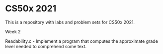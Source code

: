 # CS50x 2021

This is a repository with labs and problem sets for CS50x 2021.

Week 2

Readability.c - Implement a program that computes the approximate grade level needed to comprehend some text.
